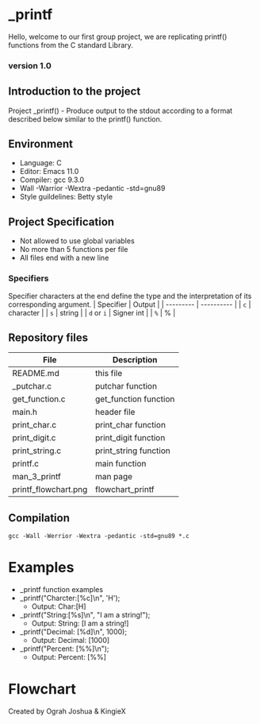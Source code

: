 # _printf
Hello, welcome to our first group project, we are replicating printf() functions from the C standard Library.
### version 1.0

## Introduction to the project
Project _printf() - Produce output to the stdout according to a format described below similar to the printf() function.
## Environment
* Language: C
* Editor: Emacs 11.0
* Compiler: gcc 9.3.0
* Wall -Warrior -Wextra -pedantic -std=gnu89
* Style guildelines: Betty style

## Project Specification
* Not allowed to use global variables
* No more than 5 functions per file
* All files end with a new line

### Specifiers
Specifier characters at the end define the type and the interpretation of its corresponding argument.
| Specifier  | Output 	  |
| ---------  | ---------- |
| `c`	     | character  |
| `s`	     |  string	  |
| `d` or `i` | Signer int |
| `%`        | %	  |

## Repository files
|  	File	       |	Description	|
| -------------------  | ---------------------	|
| README.md	       | this file		|
| _putchar.c	       | putchar function	|
| get_function.c       | get_function function	|
| main.h 	       | header file  		|
| print_char.c         | print_char function	|
| print_digit.c        | print_digit function	|
| print_string.c       | print_string function	|
| printf.c	       | main function		|
| man_3_printf	       | man page		|
| printf_flowchart.png | flowchart_printf	|

## Compilation
`gcc -Wall -Werrior -Wextra -pedantic -std=gnu89 *.c`

# Examples
* _printf function examples
* _printf("Charcter:[%c]\n", 'H');
	* Output: Char:[H]
* _printf("String:[%s]\n", "I am a string!");
  	* Output: String: [I am a string!]
* _printf("Decimal: [%d]\n", 1000);
  	* Output: Decimal: [1000]
* _printf("Percent: [%%]\n");
  	* Output: Percent: [%%]

# Flowchart
Created by Ograh Joshua & KingieX


